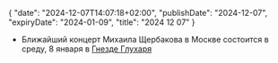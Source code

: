 {
   "date": "2024-12-07T14:07:18+02:00",
   "publishDate": "2024-12-07",
   "expiryDate": "2024-01-09",
   "title": "2024 12 07"
}

* Ближайший концерт Михаила Щербакова в Москве состоится в среду, 8 января в [Гнезде Глухаря](https://gnezdogluharya.ru/concerts/mikhail-scherbakov-i-mikhail-starodubtsev-15-12-2024-5882)

